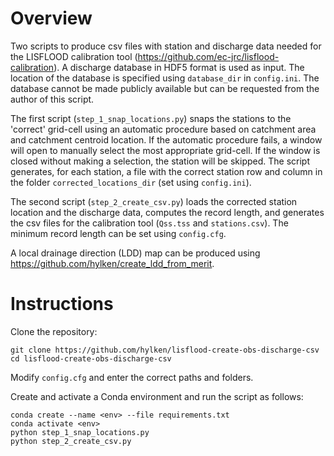 # Overview

Two scripts to produce csv files with station and discharge data needed for the LISFLOOD calibration tool (https://github.com/ec-jrc/lisflood-calibration). A discharge database in HDF5 format is used as input. The location of the database is specified using `database_dir` in `config.ini`. The database cannot be made publicly available but can be requested from the author of this script.

The first script (`step_1_snap_locations.py`) snaps the stations to the 'correct' grid-cell using an automatic procedure based on catchment area and catchment centroid location. If the automatic procedure fails, a window will open to manually select the most appropriate grid-cell. If the window is closed without making a selection, the station will be skipped. The script generates, for each station, a file with the correct station row and column in the folder `corrected_locations_dir` (set using `config.ini`).

The second script (`step_2_create_csv.py`) loads the corrected station location and the discharge data, computes the record length, and generates the csv files for the calibration tool (`Qss.tss` and `stations.csv`). The minimum record length can be set using `config.cfg`. 

A local drainage direction (LDD) map can be produced using https://github.com/hylken/create_ldd_from_merit.

# Instructions

Clone the repository:
```
git clone https://github.com/hylken/lisflood-create-obs-discharge-csv
cd lisflood-create-obs-discharge-csv
```
Modify `config.cfg` and enter the correct paths and folders.

Create and activate a Conda environment and run the script as follows:
```
conda create --name <env> --file requirements.txt
conda activate <env>
python step_1_snap_locations.py
python step_2_create_csv.py
```

